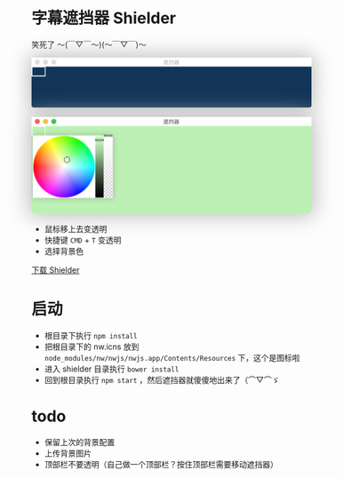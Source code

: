 # 字幕遮挡器 Shielder
笑死了 ～(￣▽￣～)(～￣▽￣)～

<p>
	<img src="https://raw.githubusercontent.com/kreja/shielder/master/upload/shielder1.png" alt="Shielder1" style="box-shadow: 0 0 35px 4px #bbb">
</p>

<p>
<img src="https://raw.githubusercontent.com/kreja/shielder/master/upload/shielder2.png" alt="Shielder1" style="box-shadow: 0 0 35px 4px #bbb">
</p>

* 鼠标移上去变透明
* 快捷键 `CMD` + `T` 变透明
* 选择背景色

[下载 Shielder](http://kreja.github.io/public/upload/app/Shielder.zip)


# 启动
* 根目录下执行 `npm install`
* 把根目录下的 nw.icns 放到 `node_modules/nw/nwjs/nwjs.app/Contents/Resources` 下，这个是图标啦
* 进入 shielder 目录执行 `bower install`
* 回到根目录执行 `npm start` ，然后遮挡器就傻傻地出来了（⌒▽⌒ゞ


# todo
* 保留上次的背景配置
* 上传背景图片
* 顶部栏不要透明（自己做一个顶部栏？按住顶部栏需要移动遮挡器）
